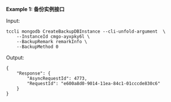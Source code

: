 **Example 1: 备份实例接口**



Input: 

```
tccli mongodb CreateBackupDBInstance --cli-unfold-argument  \
    --InstanceId cmgo-ayxpky6l \
    --BackupRemark remarkInfo \
    --BackupMethod 0
```

Output: 
```
{
    "Response": {
        "AsyncRequestId": 4773,
        "RequestId": "e600a8d0-9014-11ea-84c1-01cccde830c6"
    }
}
```

